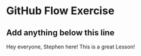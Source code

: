 # GitHub Flow Exercise

## Add anything below this line

Hey everyone, Stephen here!
This is a great Lesson!
